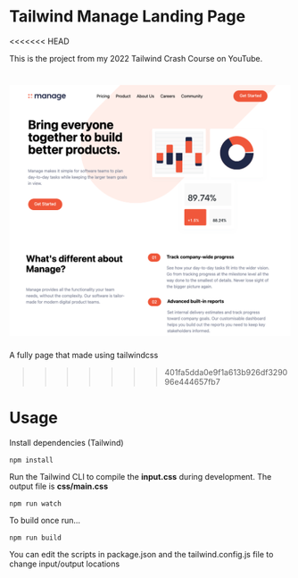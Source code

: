 # Tailwind Manage Landing Page
<<<<<<< HEAD

This is the project from my 2022 Tailwind Crash Course on YouTube.

![Alt text](/img/screen.png?raw=true)
=======
A fully page that made using tailwindcss

>>>>>>> 401fa5dda0e9f1a613b926df329096e444657fb7

# Usage

Install dependencies (Tailwind)

```
npm install
```

Run the Tailwind CLI to compile the **input.css** during development. The output file is **css/main.css**

```
npm run watch
```

To build once run...

```
npm run build
```

You can edit the scripts in package.json and the tailwind.config.js file to change input/output locations
